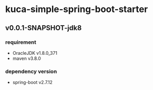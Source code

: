 # kuca-simple-spring-boot-starter

## v0.0.1-SNAPSHOT-jdk8
### requirement
- OracleJDK v1.8.0_371
- maven  v3.8.0
### dependency version
- spring-boot v2.7.12